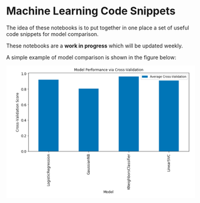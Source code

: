 # Machine Learning Code Snippets

The idea of these notebooks is to put together in one place a set of useful code snippets for model comparison.

These notebooks are a **work in progress** which will be updated weekly.

A simple example of model comparison is shown in the figure below:

![](plot_model_comp.png)
